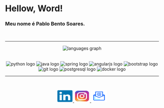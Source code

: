 <div>
 <h1>Hellow, Word!</h1>
 <h3>Meu nome é Pablo Bento Soares. </h3>
 <p>
 </p>
 <br>
 <hr>
 <div align="center">
  <img src="https://github-readme-stats.vercel.app/api/top-langs?locale=pt-br&hide_title=false&layout=compact&card_width=320&langs_count=6&theme=dracula&hide_border=false&username=idpablo&hide=html" height="150" alt="languages graph"/>
 </div>
 <br>
 <br>
 <div align="center">
   <img src="https://cdn.jsdelivr.net/gh/devicons/devicon/icons/python/python-original.svg" height="40" width="52" alt="python logo"  />
   <img src="https://cdn.jsdelivr.net/gh/devicons/devicon/icons/java/java-original.svg" height="40" width="52" alt="java logo"  />
   <img src="https://cdn.jsdelivr.net/gh/devicons/devicon/icons/spring/spring-original.svg" height="40" width="52" alt="spring logo"  />
   <img src="https://cdn.jsdelivr.net/gh/devicons/devicon/icons/angularjs/angularjs-original.svg" height="40" width="52" alt="angularjs logo"  />
   <img src="https://cdn.jsdelivr.net/gh/devicons/devicon/icons/bootstrap/bootstrap-original.svg" height="40" width="52" alt="bootstrap logo"  />
   <img src="https://cdn.jsdelivr.net/gh/devicons/devicon/icons/git/git-original.svg" height="40" width="52" alt="git logo"  />
   <img src="https://cdn.jsdelivr.net/gh/devicons/devicon/icons/postgresql/postgresql-original.svg" height="40" width="52" alt="postgresql logo"  />
   <img src="https://cdn.jsdelivr.net/gh/devicons/devicon/icons/docker/docker-original.svg" height="40" width="52" alt="docker logo"  />
 </div>
 <hr>
 <br>
 <p align="center">
   <a href="https://www.linkedin.com/in/idpablo/" target="_blank">
     <img src="https://github.com/devicons/devicon/blob/master/icons/linkedin/linkedin-original.svg"  height="40" width="52" alt="linkedin logo">
   </a>
   <a href="https://www.instagram.com/i.pablo.dev/" target="_blank">
     <img src="https://github.com/idpablo/idpablo/blob/main/icon/instagram-1-svgrepo-com.svg" height="40" width="52" alt="instagram logo">
   </a>
   <a href="mailto:pablo.soares.dev@gmail.com" target="_blank">
     <img src="https://github.com/idpablo/idpablo/blob/main/icon/mail-reception-svgrepo-com.svg" height="40" width="52" alt="linkedin logo">
   </a>
 </p>
</div>
